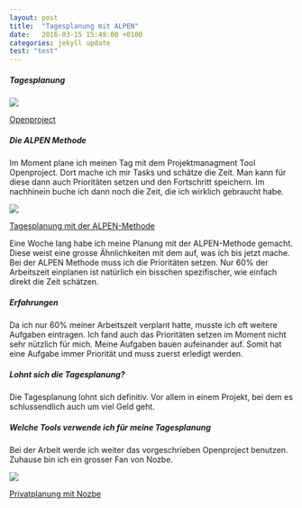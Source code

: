 ```yaml
---
layout: post
title:  "Tagesplanung mit ALPEN"
date:   2016-03-15 15:49:00 +0100
categories: jekyll update
test: "test"
---
```

##### Tagesplanung

<div class="thumbnail">
	<img src="http://4.bp.blogspot.com/-UpnDGrF3OEY/VHw6CBn4_jI/AAAAAAAAAGM/vzgpVUw2Jic/s1600/A03-Backlogs-NoShadow.png" class="img-responsive">
	<p class="text-center">
		<a href="https://www.openproject.org/de/">
			Openproject
		</a>
	</p>
</div>

##### Die ALPEN Methode

Im Moment plane ich meinen Tag mit dem Projektmanagment Tool Openproject. Dort mache ich mir Tasks und schätze die Zeit. Man kann für diese dann auch Prioritäten setzen und den Fortschritt speichern. Im nachhinein buche ich dann noch die Zeit, die ich wirklich gebraucht habe.

<div class="thumbnail">
	<img src="http://www.landsiedel-seminare.de/images/alpen-methode.jpg" class="img-responsive">
	<p class="text-center">
		<a href="http://www.landsiedel-seminare.de/nlp-e-mail-training/coaching/12-tagesplanung-mit-der-alpen-methode.html">Tagesplanung mit der ALPEN-Methode</a>
	</p>
</div>

Eine Woche lang habe ich meine Planung mit der ALPEN-Methode gemacht. Diese weist eine grosse Ähnlichkeiten mit dem auf, was ich bis jetzt mache. Bei der ALPEN Methode muss ich die Prioritäten setzen. Nur 60% der Arbeitszeit einplanen ist natürlich ein bisschen spezifischer, wie einfach direkt die Zeit schätzen.

##### Erfahrungen
Da ich nur 60% meiner Arbeitszeit verplant hatte, musste ich oft weitere Aufgaben eintragen. Ich fand auch das Prioritäten setzen im Moment nicht sehr nützlich für mich. Meine Aufgaben bauen aufeinander auf. Somit hat eine Aufgabe immer Priorität und muss zuerst erledigt werden.

##### Lohnt sich die Tagesplanung?
Die Tagesplanung lohnt sich definitiv. Vor allem in einem Projekt, bei dem es schlussendlich auch um viel Geld geht.

##### Welche Tools verwende ich für meine Tagesplanung
Bei der Arbeit werde ich weiter das vorgeschrieben Openproject benutzen. Zuhause bin ich ein grosser Fan von Nozbe.

<div class="thumbnail">
	<img src="http://i.imgur.com/yeb8OMy.png" class="img-responsive">
	<p class="text-center">
		<a href="https://nozbe.com">
			Privatplanung mit Nozbe
		</a>
	</p>
</div>